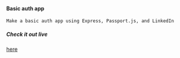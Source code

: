 #### Basic auth app
```
Make a basic auth app using Express, Passport.js, and LinkedIn
```
##### Check it out live
[here](https://peaceful-sea-2599.herokuapp.com/)
